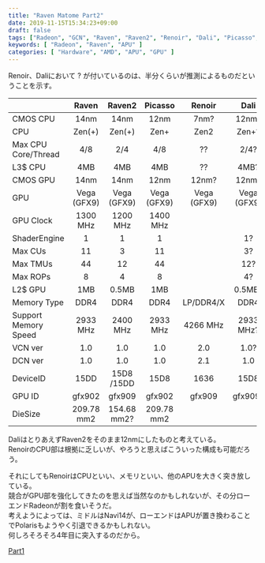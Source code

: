 ```yaml
---
title: "Raven Matome Part2"
date: 2019-11-15T15:34:23+09:00
draft: false
tags: ["Radeon", "GCN", "Raven", "Raven2", "Renoir", "Dali", "Picasso", "GFX9", "gfx902", "gfx909" ]
keywords: [ "Radeon", "Raven", "APU" ]
categories: [ "Hardware", "AMD", "APU", "GPU" ]
---
```


Renoir、Daliにおいて ? が付いているのは、半分くらいが推測によるものだということを示す。

|   | Raven | Raven2 | Picasso | Renoir | Dali |
| :--- | :---: | :---: | :---: | :---: | :---: |
| CMOS CPU | 14nm | 14nm | 12nm | 7nm? | 12nm? |
| CPU | Zen(+) | Zen(+) | Zen+ | Zen2 | Zen+? |
| Max CPU Core/Thread | 4/8 | 2/4 | 4/8 | ?? | 2/4? |
| L3$ CPU | 4MB | 4MB | 4MB | ?? | 4MB? |
| CMOS GPU | 14nm | 14nm | 12nm | 12nm? | 12nm? |
| GPU | Vega (GFX9) | Vega (GFX9) | Vega (GFX9) | Vega (GFX9) | Vega (GFX9) |
| GPU Clock | 1300 MHz | 1200 MHz | 1400 MHz | 
| ShaderEngine | 1 | 1 | 1 | | 1? |
| Max CUs | 11 | 3 | 11 | | 3? |
| Max TMUs | 44 | 12 | 44 | | 12? |
| Max ROPs | 8 | 4 | 8 | | 4? |
| L2$ GPU | 1MB | 0.5MB | 1MB | | 0.5MB? |
| Memory Type | DDR4 | DDR4 | DDR4 | LP/DDR4/X | DDR4 |
| Support Memory Speed | 2933 MHz | 2400 MHz | 2933 MHz | 4266 MHz | 2933 MHz? |
| VCN ver | 1.0 | 1.0 | 1.0 | 2.0 | 1.0? |
| DCN ver | 1.0 | 1.0 | 1.0 | 2.1 | 1.0 |
| DeviceID | 15DD | 15D8 /15DD | 15D8 | 1636 | 15D8 |
| GPU ID | gfx902 | gfx909 | gfx902 | gfx909 | gfx909? |
| DieSize | 209.78 mm2 | 154.68 mm2? | 209.78 mm2 | | |

DaliはとりあえずRaven2をそのまま12nmにしたものと考えている。  
RenoirのCPU部は根拠に乏しいが、やろうと思えばこういった構成も可能だろう。  

それにしてもRenoirはCPUといい、メモリといい、他のAPUを大きく突き放している。  
競合がGPU部を強化してきたのを思えば当然なのかもしれないが、その分ローエンドRadeonが割を食いそうだ。  
考えようによっては、ミドルはNavi14が、ローエンドはAPUが置き換わることでPolarisもようやく引退できるかもしれない。  
何しろそろそろ4年目に突入するのだから。  

[Part1](/posts/2019/11/06/raven-matome/)
